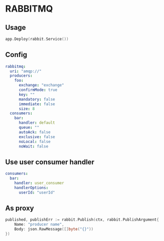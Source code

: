 # RABBITMQ
## Usage
```go
app.Deploy(rabbit.Service())
```
## Config
```yaml
rabbitmq:
  uri: "amqp://"
  producers:
    foo:
      exchange: "exchange"
      confirmMode: true
      key: ""
      mandatory: false
      immediate: false
      size: 8
  consumers:
    bar:
      handler: default
      queue: ""
      autoAck: false
      exclusive: false
      noLocal: false
      noWait: false
```
## Use user consumer handler
```yaml
consumers:
  bar:
    handler: user_consumer
    handlerOptions:
      userId: "userId"
```
## As proxy
```go
published, publishErr := rabbit.Publish(ctx, rabbit.PublishArgument{
	Name: "producer name", 
	Body: json.RawMessage([]byte("{}"))
})
```